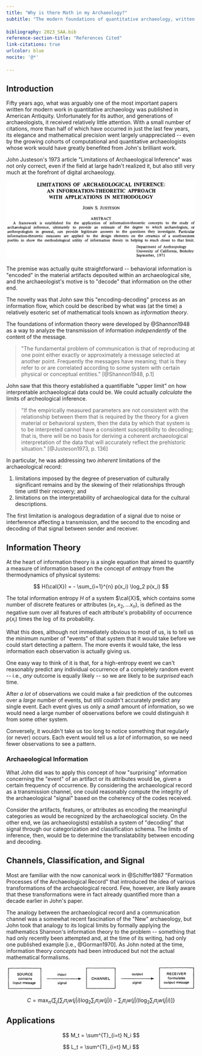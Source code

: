 ```yaml
---
title: "Why is there Math in my Archaeology?"
subtitle: "The modern foundations of quantitative archaeology, written decades too soon"

bibliography: 2023_SAA.bib
reference-section-title: "References Cited"
link-citations: true
urlcolor: blue
nocite: '@*'

---
```


## Introduction

Fifty years ago, what was arguably one of the most important papers written for modern work in quantitative archaeology was published in American Antiquity. Unfortunately for its author, and generations of archaeologists, it received relatively little attention. With a small number of citations, more than half of which have occurred in just the last few years, its elegance and mathematical precision went largely unappreciated -- even by the growing cohorts of computational and quantitative archaeologists whose work would have greatly benefited from John's brilliant work.

John Justeson's 1973 article "Limitations of Archaeological Inference" was not only correct, even if the field at large hadn't realized it, but also still very much at the forefront of digital archaeology.

![Abstract of @Justeson1973 "The Limitations of Archaeological Inference"](Justeson_1973_abstract.png)

The premise was actually quite straightforward -- behavioral information is "encoded" in the material artifacts deposited within an archaeological site, and the archaeologist's motive is to "decode" that information on the other end.

The novelty was that John saw this "encoding-decoding" process as an information flow, which could be described by what was (at the time) a relatively esoteric set of mathematical tools known as *information theory*.

The foundations of information theory were developed by @Shannon1948 as a way to analyze the transmission of information *independently* of the content of the message.

> "The fundamental problem of communication is that of reproducing at one point either exactly or approximately a message selected at another point. Frequently the messages have meaning; that is they refer to or are correlated according to some system with certain physical or conceptual entities." [@Shannon1948, p.1]

John saw that this theory established a quantifiable "upper limit" on how interpretable archaeological data could be. We could actually *calculate* the limits of archeological inference.

> "If the empirically measured parameters are not consistent with the relationship between them that is required by the theory for a given material or behavioral system, then the data by which that system is to be interpreted cannot have a consistent susceptibility to decoding; that is, there will be no basis for deriving a coherent archaeological interpretation of the data that will accurately reflect the prehistoric situation." [@Justeson1973, p. 136]

In particular, he was addressing two *inherent* limitations of the archaeological record:

1. limitations imposed by the degree of preservation of culturally significant remains and by the skewing of their relationships through time until their recovery; and
2. limitations on the interpretability of archaeological data for the cultural descriptions.

The first limitation is analogous degradation of a signal due to noise or interference affecting a transmission, and the second to the encoding and decoding of that signal between sender and receiver.

## Information Theory

At the heart of information theory is a single equation  that aimed to quantify a measure of information based on the concept of *entropy* from the thermodynamics of physical systems:

$$
H(\cal{X}) = - \sum_{i=1}^{n} p(x_i) \log_2 p(x_i)
$$

The total information entropy $H$ of a system $\cal{X}$, which contains some number of discrete features or attributes ($x_{1}, x_{2}, \ldots x_{n}$), is defined as the negative sum over all features of each attribute's probability of occurrence $p(x_i)$ times the $\log$ of its probability.

What this does, although not immediately obvious to most of us, is to tell us the minimum number of "events" of that system that it would take before we could start detecting a pattern. The more events it would take, the less information each observation is actually giving us.

One easy way to think of it is that, for a high-entropy event we can't reasonably predict any individual occurrence of a completely random event -- i.e., *any* outcome is equally likely -- so we are likely to be *surprised* each time.

After *a lot* of observations we could make a fair prediction of the outcomes over a *large* number of events, but still couldn't accurately predict any single event. Each event gives us only a *small* amount of information, so we would need a large number of observations before we could distinguish it from some other system.

Conversely, it wouldn't take us too long to notice something that regularly (or never) occurs. Each event would tell us a *lot* of information, so we need fewer observations to see a pattern.

### Archaeological Information

What John did was to apply this concept of how "surprising" information concerning the "event" of an artifact or its attributes would be, given a certain frequency of occurrence. By considering the archaeological record as a transmission channel, one could reasonably compute the integrity of the archaeological "signal" based on the coherency of the codes received.

Consider the artifacts, features, or attributes as encoding the meaningful categories as would be recognized by the archaeological society. On the other end, we (as archaeologists) establish a system of "decoding" that signal through our categorization and classification schema. The limits of inference, then, would be to determine the translatability between encoding and decoding.

## Channels, Classification, and Signal

Most are familiar with the now canonical work in @Schiffer1987 "Formation Processes of the Archaeological Record" that introduced the idea of various transformations of the archaeological record. Few, however, are likely aware that these transformations were in fact already quantified more than a decade earlier in John's paper.

The analogy between the archaeological record and a communication channel was a somewhat recent fascination of the "New" archaeology, but John took that analogy to its logical limits by formally applying the mathematics Shannon's information theory to the problem -- something that had only recently been attempted and, at the time of its writing, had only one published example [i.e., @Gorman1970]. As John noted at the time, information theory *concepts* had been introduced but not the actual mathematical formalisms.

![Schematic representation of information transmission [Fig. 1 @Justeson1973, p. 133].](Justeson_1973_figure_1.png)



$$
C = \max_{\pi} \left\lbrace \sum_j \left\lbrack\sum_i \pi_i w(j|i) \log_2 \sum_i \pi_i w(j|i) - \sum_i \pi_i w(j|i) \log_2 \sum_i \pi_i w(j|i)\right\rbrack \right\rbrace
$$


## Applications

$$
M_t = \sum^{T}_{i=t} N_i
$$

$$
L_t = \sum^{T}_{i=t} M_i
$$


